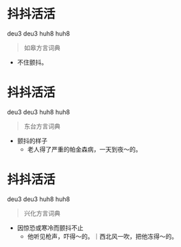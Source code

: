 # 抖抖活活
deu3 deu3 huh8 huh8
> 如皋方言词典
- 不住颤抖。

# 抖抖活活
deu3 deu3 huh8 huh8
> 东台方言词典
- 颤抖的样子
  - 老人得了严重的帕金森病，一天到夜～的。

# 抖抖活活
deu3 deu3 huh8 huh8
> 兴化方言词典
- 因惊恐或寒冷而颤抖不止
  - 他听见枪声，吓得～的。｜西北风一吹，把他冻得～的。
